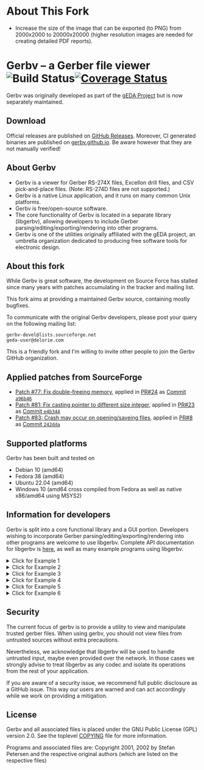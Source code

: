 # About This Fork
* Increase the size of the image that can be exported (to PNG) from 2000x2000 to 20000x20000
  (higher resolution images are needed for creating detailed PDF reports).

# Gerbv – a Gerber file viewer ![Build Status](https://github.com/gerbv/gerbv/actions/workflows/ci.yaml/badge.svg)[![Coverage Status](https://coveralls.io/repos/github/gerbv/gerbv/badge.svg?branch=main)](https://coveralls.io/github/gerbv/gerbv?branch=main)

Gerbv was originally developed as part of the
[gEDA Project](https://www.geda-project.org/) but is now separately maintained.


## Download

Official releases are published on [GitHub Releases][download-official].
Moreover, CI generated binaries are published on [gerbv.github.io][download-ci].
Be aware however that they are not manually verified!

[download-official]: https://github.com/gerbv/gerbv/releases
[download-ci]: https://gerbv.github.io/#download


## About Gerbv

* Gerbv is a viewer for Gerber RS-274X files, Excellon drill files, and CSV
  pick-and-place files.  (Note:  RS-274D files are not supported.)
* Gerbv is a native Linux application, and it runs on many common Unix
  platforms.
* Gerbv is free/open-source software.
* The core functionality of Gerbv is located in a separate library (libgerbv),
  allowing developers to include Gerber parsing/editing/exporting/rendering into
  other programs.
* Gerbv is one of the utilities originally affiliated with the gEDA project, an
  umbrella organization dedicated to producing free software tools for
  electronic design.


## About this fork

While Gerbv is great software, the development on Source Force has stalled since
many years with patches accumulating in the tracker and mailing list.

This fork aims at providing a maintained Gerbv source, containing mostly
bugfixes.

To communicate with the original Gerbv developers, please post your query on the
following mailing list:

    gerbv-devel@lists.sourceforge.net
    geda-user@delorie.com

This is a friendly fork and I'm willing to invite other people to join the Gerbv
GitHub organization.


## Applied patches from SourceForge

* [Patch #77: Fix double-freeing memory](https://sourceforge.net/p/gerbv/patches/77/),
  applied in [PR#24](https://github.com/gerbv/gerbv/pull/24) as
  [Commit `a96b46`](https://github.com/gerbv/gerbv/commit/a96b46c7249e97e950d860790b84bcdba2368f57)
* [Patch #81: Fix casting pointer to different size integer](https://sourceforge.net/p/gerbv/patches/81/),
  applied in [PR#23](https://github.com/gerbv/gerbv/pull/23) as
  [Commit `e4b344`](https://github.com/gerbv/gerbv/commit/e4b344e182191296d48b392f56f3bdd48900e1fc)
* [Patch #83: Crash may occur on opening/saveing files](https://sourceforge.net/p/gerbv/patches/83/),
  applied in [PR#8](https://github.com/gerbv/gerbv/pull/8) as
  [Commit `242dda`](https://github.com/gerbv/gerbv/commit/242dda66b81e88f17f4ef99840cfeff727753b19)


##  Supported platforms

Gerbv has been built and tested on

* Debian 10 (amd64)
* Fedora 38 (amd64)
* Ubuntu 22.04 (amd64)
* Windows 10 (amd64 cross compiled from Fedora as well as native x86/amd64 using MSYS2)


## Information for developers

Gerbv is split into a core functional library and a GUI portion. Developers
wishing to incorporate Gerber parsing/editing/exporting/rendering into other
programs are welcome to use libgerbv. Complete API documentation for libgerbv
is [here](https://gerbv.github.io/doc/), as well as many example programs using libgerbv.

<details>
  <summary>Click for Example 1</summary>
   <p>Description: Loads example1-input.gbx into a project, and then exports the layer back to another RS274X file
   </p>
   <p><a href="https://gerbv.github.io/doc/example1_8c-example.html">code example</a></p>
</details>

<details>
  <summary>Click for Example 2</summary>
   <p>Description: Loads example2-input.gbx, duplicates it and offsets it to the right by the width of the layer, merges the two images, and exports the merged image
    back to another RS274X file. Note: this example code uses the gerbv_image
     </p>
   <p><a href="https://gerbv.github.io/doc/example2_8c-example.html" >code example </a></p>
</details>

<details>
  <summary>Click for Example 3</summary>
    <p>Description: Loads example3-input.gbx, duplicates it and offsets it to the right by the width of the layer, changed the rendered color of the
      second image, then exports a PNG rendering of the overlaid images.
    </p>
    <p><a href="https://gerbv.github.io/doc/example3_8c-example.html" >code example </a></p>
</details>

<details>
  <summary>Click for Example 4</summary>
    <p>Description: Loads example4-input.gbx, searches through the file and removes any entities with a width less than 60mils, and re-exports
    the modified image to a new RS274X file.
    </p>
    <p><a href="https://gerbv.github.io/doc/example4_8c-example.html">code example</a></p>
</details>

<details>
  <summary>Click for Example 5</summary>
    <p>Description: Demonstrate the basic drawing functions available in libgerbv
    by drawing a smiley face and exporting the layer to a new RS274X file.
    </p>
    <p><a href="https://gerbv.github.io/doc/example5_8c-example.html" >code example</a></p>
</details>

<details>
  <summary>Click for Example 6</summary>
  <p>Description: Demonstrate how to embed a libgerbv render window into a new
    application to create a custom viewer
    </p>
  <p><a href="https://gerbv.github.io/doc/example6_8c-example.html">code example</a></p>
</details>


## Security

The current focus of gerbv is to provide a utility to view and manipulate
trusted gerber files. When using gerbv, you should not view files from untrusted
sources without extra precautions.

Nevertheless, we acknowledge that libgerbv will be used to handle untrusted
input, maybe even provided over the network. In those cases we strongly advise
to treat libgerbv as any codec and isolate its operations from the rest of your
application.

If you are aware of a security issue, we recommend full public disclosure as a
GitHub issue. This way our users are warned and can act accordingly while we
work on providing a mitigation.


## License

Gerbv and all associated files is placed under the GNU Public License (GPL)
version 2.0.  See the toplevel [COPYING](COPYING) file for more information.

Programs and associated files are:
Copyright 2001, 2002 by Stefan Petersen and the respective original authors
(which are listed on the respective files)
